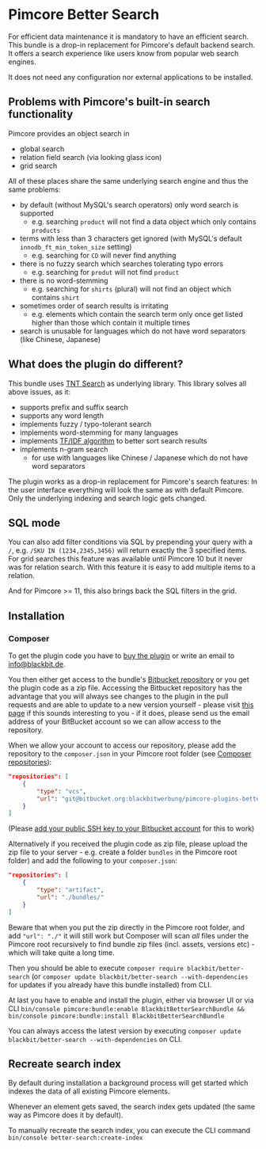 # Pimcore Better Search

For efficient data maintenance it is mandatory to have an efficient search. This bundle is a drop-in replacement for Pimcore's default backend search. It offers a search experience like users know from popular web search engines.

It does not need any configuration nor external applications to be installed.

## Problems with Pimcore's built-in search functionality

Pimcore provides an object search in

- global search
- relation field search (via looking glass icon)
- grid search

All of these places share the same underlying search engine and thus the same problems:

- by default (without MySQL's search operators) only word search is supported
    - e.g. searching `product` will not find a data object which only contains `products`
- terms with less than 3 characters get ignored (with MySQL's default `innodb_ft_min_token_size` setting)
    - e.g. searching for `CD` will never find anything
- there is no fuzzy search which searches tolerating typo errors
    - e.g. searching for `produt` will not find `product`
- there is no word-stemming
    - e.g. searching for `shirts` (plural) will not find an object which contains `shirt`
- sometimes order of search results is irritating
    - e.g. elements which contain the search term only once get listed higher than those which contain it multiple times
- search is unusable for languages which do not have word separators (like Chinese, Japanese)

## What does the plugin do different?

This bundle uses [TNT Search](https://github.com/teamtnt/tntsearch) as underlying library. This library solves all above issues, as it:

- supports prefix and suffix search
- supports any word length
- implements fuzzy / typo-tolerant search
- implements word-stemming for many languages
- implements [TF/IDF algorithm](https://en.wikipedia.org/wiki/Tf%E2%80%93idf) to better sort search results
- implements n-gram search
    - for use with languages like Chinese / Japanese which do not have word separators

The plugin works as a drop-in replacement for Pimcore's search features: In the user interface everything will look the same as with default Pimcore. Only the underlying indexing and search logic gets changed.

## SQL mode

You can also add filter conditions via SQL by prepending your query with a `/`, e.g. `/SKU IN (1234,2345,3456)` will return exactly the 3 specified items. For grid searches this feature was available until Pimcore 10 but it never was for relation search. With this feature it is easy to add multiple
items to a relation.

And for Pimcore >= 11, this also brings back the SQL filters in the grid.

## Installation

### Composer

To get the plugin code you have to [buy the plugin](https://shop.blackbit.com/pimcore-better-search/) or write an email to [info@blackbit.de](mailto:info@blackbit.de).

You then either get access to the bundle's [Bitbucket repository](https://bitbucket.org/blackbitwerbung/pimcore-plugins-better-search) or you get the plugin code as a zip file. Accessing the Bitbucket repository has the advantage that you will always see changes to the plugin in the pull requests
and are able to update to a new version yourself - please visit [this page](https://shop.blackbit.com/bitbucket-access-to-blackbit-plugin-development/) if this sounds interesting to you - if it does, please send us the email address of your BitBucket account so we can allow access to the repository.

When we allow your account to access our repository, please add the repository to the `composer.json` in your Pimcore root folder (see [Composer repositories](https://getcomposer.org/doc/05-repositories.md#vcs)):

```json
"repositories": [
    {
        "type": "vcs",
        "url": "git@bitbucket.org:blackbitwerbung/pimcore-plugins-better-search"
    }
]
```

(Please [add your public SSH key to your Bitbucket account](https://support.atlassian.com/bitbucket-cloud/docs/add-access-keys/#Step-3.-Add-the-public-key-to-your-repository) for this to work)

Alternatively if you received the plugin code as zip file, please upload the zip file to your server - e.g. create a folder `bundles` in the Pimcore root folder) and add the following to your `composer.json`:

```json
"repositories": [
    {
        "type": "artifact",
        "url": "./bundles/"
    }
]
```

Beware that when you put the zip directly in the Pimcore root folder, and add `"url": "./"` it will still work but Composer will scan *all* files under the Pimcore root recursively to find bundle zip files (incl. assets, versions etc) - which will take quite a long time.

Then you should be able to execute `composer require blackbit/better-search` (or `composer update blackbit/better-search --with-dependencies` for updates if you already have this bundle installed) from CLI.

At last you have to enable and install the plugin, either via browser UI or via CLI `bin/console pimcore:bundle:enable BlackbitBetterSearchBundle && bin/console pimcore:bundle:install BlackbitBetterSearchBundle`

You can always access the latest version by executing `composer update blackbit/better-search --with-dependencies` on CLI.

## Recreate search index

By default during installation a background process will get started which indexes the data of all existing Pimcore elements.

Whenever an element gets saved, the search index gets updated (the same way as Pimcore does it by default).

To manually recreate the search index, you can execute the CLI command
`bin/console better-search:create-index`